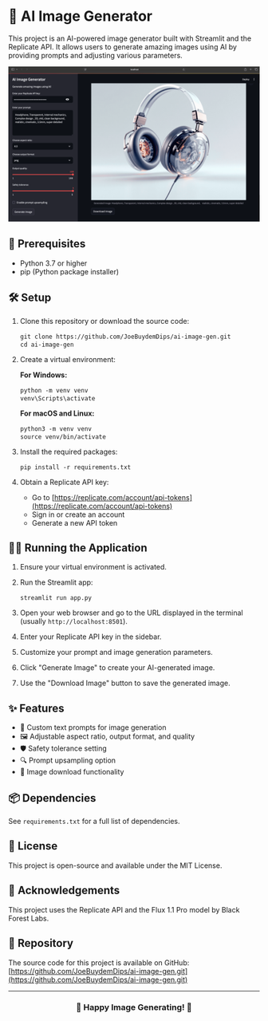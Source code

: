 # 🎨 AI Image Generator

This project is an AI-powered image generator built with Streamlit and the Replicate API. It allows users to generate amazing images using AI by providing prompts and adjusting various parameters.

![AI Image Generator Screenshot](image_01-fs8.png)

## 🚀 Prerequisites

- Python 3.7 or higher
- pip (Python package installer)

## 🛠️ Setup

1. Clone this repository or download the source code:

   ```
   git clone https://github.com/JoeBuydemDips/ai-image-gen.git
   cd ai-image-gen
   ```

2. Create a virtual environment:

   **For Windows:**

   ```
   python -m venv venv
   venv\Scripts\activate
   ```

   **For macOS and Linux:**

   ```
   python3 -m venv venv
   source venv/bin/activate
   ```

3. Install the required packages:

   ```
   pip install -r requirements.txt
   ```

4. Obtain a Replicate API key:
   - Go to [https://replicate.com/account/api-tokens](https://replicate.com/account/api-tokens)
   - Sign in or create an account
   - Generate a new API token

## 🏃‍♂️ Running the Application

1. Ensure your virtual environment is activated.

2. Run the Streamlit app:

   ```
   streamlit run app.py
   ```

3. Open your web browser and go to the URL displayed in the terminal (usually `http://localhost:8501`).

4. Enter your Replicate API key in the sidebar.

5. Customize your prompt and image generation parameters.

6. Click "Generate Image" to create your AI-generated image.

7. Use the "Download Image" button to save the generated image.

## ✨ Features

- 📝 Custom text prompts for image generation
- 🖼️ Adjustable aspect ratio, output format, and quality
- 🛡️ Safety tolerance setting
- 🔍 Prompt upsampling option
- 💾 Image download functionality

## 📦 Dependencies

See `requirements.txt` for a full list of dependencies.

## 📄 License

This project is open-source and available under the MIT License.

## 🙏 Acknowledgements

This project uses the Replicate API and the Flux 1.1 Pro model by Black Forest Labs.

## 📁 Repository

The source code for this project is available on GitHub:
[https://github.com/JoeBuydemDips/ai-image-gen.git](https://github.com/JoeBuydemDips/ai-image-gen.git)

---

<div align="center">

### 🌟 Happy Image Generating! 🌟

</div>
